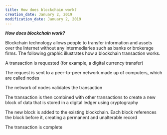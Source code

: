 ```yaml
---
title: How does blockchain work?
creation_date: January 2, 2019
modification_date: January 2, 2019
---
```



**_How does blockchain work?_**

Blockchain technology allows people to transfer information and assets over the Internet without any intermediaries such as banks or brokerage firms. The following graphic illustrates how a blockchain transaction works.

A transaction is requested (for example, a digital currency transfer)

The request is sent to a peer-to-peer network made up of computers, which are called nodes

The network of nodes validates the transaction

The transaction is then combined with other transactions to create a new block of data that is stored in a digital ledger using cryptography

The new block is added to the existing blockchain. Each block references the block before it, creating a permanent and unalterable record

The transaction is complete
